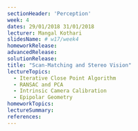 ```yaml
---
sectionHeader: 'Perception'
week: 4
dates: 29/01/2018 31/01/2018
lecturer: Mangal Kothari
slidesName: # w17/week4
homeworkRelease:
advancedRelease:
solutionRelease:
title: "Scan-Matching and Stereo Vision"
lectureTopics:
  - Iterative Close Point Algorithm
  - RANSAC and PCA
  - Intrinsic Camera Calibration
  - Epipolar Geometry
homeworkTopics:
lectureSummary:
references:
---
```

